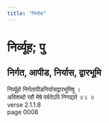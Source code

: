 ```yaml
---
title: "निर्यास"
---
```


# निर्व्यूह; पु
## निर्गत, आपीड, निर्यास, द्वारभूमि
निर्व्यूहो निर्गतापीडनिर्यासद्वारभूमिषु ।<br />अविशब्दो रवौ मेषे पर्वतेऽपि निगद्यते ॥ ८ ॥<br />verse 2.1.1.8<br />page 0008

